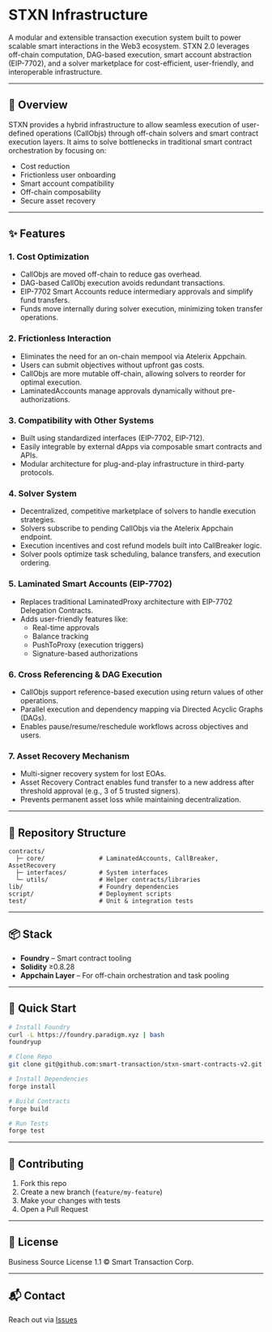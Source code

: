 
# STXN Infrastructure

A modular and extensible transaction execution system built to power scalable smart interactions in the Web3 ecosystem. STXN 2.0 leverages off-chain computation, DAG-based execution, smart account abstraction (EIP-7702), and a solver marketplace for cost-efficient, user-friendly, and interoperable infrastructure.

---

## 🚀 Overview

STXN provides a hybrid infrastructure to allow seamless execution of user-defined operations (CallObjs) through off-chain solvers and smart contract execution layers. It aims to solve bottlenecks in traditional smart contract orchestration by focusing on:

- Cost reduction
- Frictionless user onboarding
- Smart account compatibility
- Off-chain composability
- Secure asset recovery

---

## ✨ Features

### 1. Cost Optimization
- CallObjs are moved off-chain to reduce gas overhead.
- DAG-based CallObj execution avoids redundant transactions.
- EIP-7702 Smart Accounts reduce intermediary approvals and simplify fund transfers.
- Funds move internally during solver execution, minimizing token transfer operations.

### 2. Frictionless Interaction
- Eliminates the need for an on-chain mempool via Atelerix Appchain.
- Users can submit objectives without upfront gas costs.
- CallObjs are more mutable off-chain, allowing solvers to reorder for optimal execution.
- LaminatedAccounts manage approvals dynamically without pre-authorizations.

### 3. Compatibility with Other Systems
- Built using standardized interfaces (EIP-7702, EIP-712).
- Easily integrable by external dApps via composable smart contracts and APIs.
- Modular architecture for plug-and-play infrastructure in third-party protocols.

### 4. Solver System
- Decentralized, competitive marketplace of solvers to handle execution strategies.
- Solvers subscribe to pending CallObjs via the Atelerix Appchain endpoint.
- Execution incentives and cost refund models built into CallBreaker logic.
- Solver pools optimize task scheduling, balance transfers, and execution ordering.

### 5. Laminated Smart Accounts (EIP-7702)
- Replaces traditional LaminatedProxy architecture with EIP-7702 Delegation Contracts.
- Adds user-friendly features like:
  - Real-time approvals
  - Balance tracking
  - PushToProxy (execution triggers)
  - Signature-based authorizations

### 6. Cross Referencing & DAG Execution
- CallObjs support reference-based execution using return values of other operations.
- Parallel execution and dependency mapping via Directed Acyclic Graphs (DAGs).
- Enables pause/resume/reschedule workflows across objectives and users.

### 7. Asset Recovery Mechanism
- Multi-signer recovery system for lost EOAs.
- Asset Recovery Contract enables fund transfer to a new address after threshold approval (e.g., 3 of 5 trusted signers).
- Prevents permanent asset loss while maintaining decentralization.

---

## 📁 Repository Structure

```
contracts/
  ├─ core/               # LaminatedAccounts, CallBreaker, AssetRecovery
  ├─ interfaces/         # System interfaces
  └─ utils/              # Helper contracts/libraries
lib/                     # Foundry dependencies
script/                  # Deployment scripts
test/                    # Unit & integration tests
```

---

## 📦 Stack

- **Foundry** – Smart contract tooling
- **Solidity** ≥0.8.28
- **Appchain Layer** – For off-chain orchestration and task pooling

---

## 🧪 Quick Start

```bash
# Install Foundry
curl -L https://foundry.paradigm.xyz | bash
foundryup

# Clone Repo
git clone git@github.com:smart-transaction/stxn-smart-contracts-v2.git && cd stxn-smart-contracts-v2

# Install Dependencies
forge install

# Build Contracts
forge build

# Run Tests
forge test
```

---

## 🤝 Contributing

1. Fork this repo
2. Create a new branch (`feature/my-feature`)
3. Make your changes with tests
4. Open a Pull Request

---

## 📜 License

Business Source License 1.1 © Smart Transaction Corp.

---

## 📬 Contact

Reach out via [Issues](https://github.com/smart-transaction/stxn-smart-contracts-v2/issues)
